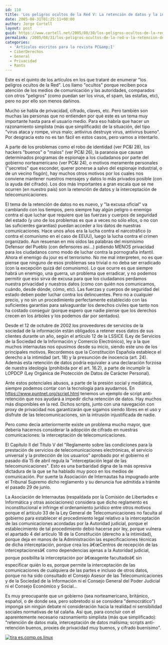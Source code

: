 ```yaml
---
id: 110
title: 'Los peligros ocultos de la Red V: La retención de datos y la interceptación de telecomunicaciones (PC&amp;I 32)'
date: 2005-08-31T01:25:11+00:00
author: Jorge Cortell
layout: post
guid: https://www.cortell.net/2005/08/30/los-peligros-ocultos-de-la-red-v-la-retencion-de-datos-y-la-interceptacion-de-telecomunicaciones/
permalink: /2005/08/31/los-peligros-ocultos-de-la-red-v-la-retencion-de-datos-y-la-interceptacion-de-telecomunicaciones/
categories:
  - 'Artí­culos escritos para la revista PC&amp;I'
  - CiberDerechos
  - General
  - Privacidad
  - Rants
---
```

Este es el quinto de los artí­culos en los que trataré de enumerar "los peligros ocultos de la Red". Los llamo "ocultos" porque reciben poca atención de los medios de comunicación y las autoridades, comparados con otros "peligros" (como puedan ser los virus, el spam, las estafas, etc), pero no por ello son menos dañinos.

Mucho se habla de privacidad, cifrado, claves, etc. Pero también son muchas las personas que no entienden por qué este es un tema muy importante hasta para el usuario medio. Para eso habrí­a que hacer un razonamiento simplista (más que simplificado) de la situación, del tipo "virus ataca y rompe, virus malo; antivirus destruye virus, antivirus bueno". Por desgracia esto no es tan fácil en estos casos, pero vamos a intentarlo.

A parte de los problemas como el robo de identidad (ver PC&I 28), los hackers "buenos" o "malos" (ver PC&I 26), la paranoia que causan determinados programas de espionaje a los ciudadanos por parte del gobierno norteamericano (ver PC&I 24), o motivos meramente personales ("secretos" que esconder, querer ponerse a salvo del espionaje industrial, o de un vecino fisgón), hay muchos otros motivos por los cuales nos conviene mantener nuestros mensajes y datos lo más privados posible (con la ayuda del cifrado). Los dos más importantes a gran escala que se me ocurren (en nuestro paí­s) son la retención de datos y la interceptación de telecomunicaciones.

El tema de la retención de datos no es nuevo, y "la excusa oficial" va cambiando con los tiempos, pero siempre hay algún peligro o enemigo contra el que luchar que requiere que las fuerzas y cuerpos de seguridad del estado (y uno de los problemas es que a veces no sólo ellos, o no con las suficientes garantí­as) puedan acceder a los datos de nuestras comunicaciones. Hace unos años era la lucha contra el narcotráfico (o contra el comunismo en el caso de EEUU), luego la lucha contra el crimen organizado. Aun resuenan en mis oí­dos las palabras del mismí­simo Defensor del Pueblo (con defensores así­...) pidiendo MENOS privacidad para los ciudadanos como modo de luchar contra la pornografí­a infantil. Ahora el enemigo du jour es el terrorismo. No me mal interpreten, no es que piense que ninguno de esos problemas sea trivial o no deba ser erradicado (con la excepción quizá del comunismo). Lo que ocurre es que siempre habrá un enemigo, una guerra, un problema que erradicar, y no podemos permitir que eso sirva de excusa para que los ciudadanos perdamos nuestra privacidad y nuestros datos (como con quién nos comunicamos, cuándo, desde dónde, cómo, etc). Las fuerzas y cuerpos de seguridad del estado deben poder luchar contra los delincuentes. Pero no a cualquier precio, y no sin un procedimiento perfectamente establecido con las suficientes garantí­as para salvaguardar los derechos civiles que tanto nos ha costado conseguir (porque espero que nadie piense que los derechos crecen en los árboles y los podemos dar por sentados).

Desde el 12 de octubre de 2002 los proveedores de servicios de la sociedad de la información están obligados a retener esos datos de sus clientes durante un año, según el artí­culo 12 de la LSSICE (Ley de Servicios de la Sociedad de la Información y Comercio Electrónico), ley a la que muchos internautas nos opusimos desde su inicio, siendo este uno de los principales motivos. Recordemos que la Constitución Española establece el derecho a la intimidad (art. 18) y la presunción de inocencia (art. 24). Además esta retención de datos podrí­a equivaler a una declaración forzosa de nuestra ideologí­a (prohibida por el art. 16.2), a parte de incumplir la LOPDCP (Ley Orgánica de Protección de Datos de Carácter Personal).

Ante estos potenciales abusos, a parte de la presión social y mediática, siempre podemos contar con la tecnologí­a para ayudarnos. En https://www.puntnet.org/script.html tenemos un ejemplo de script anti-retención que nos ayudará a impedir dicha retención de datos. Hay muchos más disponibles en la red. Dichos scripts, junto con una navegación con proxy de privacidad nos garantizarán que sigamos siendo libres en el uso y disfrute de las telecomunicaciones, sin la intrusión injustificada de nadie.

Pero como decí­a anteriormente existe un problema mucho mayor, que deberí­a hacernos considerar la adopción de cifrado en nuestras comunicaciones: la interceptación de telecomunicaciones.

El Capí­tulo II del Tí­tulo V del "Reglamento sobre las condiciones para la prestación de servicios de telecomunicaciones electrónicas, el servicio universal y la protección de los usuarios" aprobado por el gobierno el pasado dí­a 15 de abril regula la "interceptación legal de las telecomunicaciones". Esto es una barbaridad digna de la más opresiva dictadura de la que se ha hablado muy poco en los medios de comunicación. Por suerte la Asociación de Internautas ha impugnado ante el Tribunal Supremo dicho reglamento y su denuncia fue admitida a trámite el pasado 29 de junio.

La Asociación de Internautas (respaldada por la Comisión de Libertades e Informática y otras asociaciones) considera que dicho reglamento es inconstitucional e infringe el ordenamiento jurí­dico entre otros motivos porque el artí­culo 33 de la Ley General de Telecomunicaciones no faculta al gobierno para establecer el procedimiento legal relativo a la interceptación de las comunicaciones acordadas por la Autoridad judicial, porque el establecimiento de tal procedimiento debió hacerse por ley, porque vulnera el apartado 4 del artí­culo 18 de la Constitución (derecho a la intimidad), porque deja en manos de la Administración las especificaciones técnicas de dicha interceptación, porque crea los â€œCentros de recepción de las interceptacionesâ€ como dependencias ajenas a la Autoridad judicial, porque posibilita la interceptación por â€œagente facultadoâ€ sin especificar quién lo es, porque permite la interceptación de las comunicaciones de cualquiera de las partes e incluso de otros datos, porque no ha sido consultado el Consejo Asesor de las Telecomunicaciones y de la Sociedad de la Información ni el Consejo General del Poder Judicial ni el Consejo Económico y Social...

Es muy preocupante que un gobierno (sea norteamericano, británico, español, o de donde sea, pero sobretodo si se considera "democrático") imponga sin ningún debate ni consideración hacia la realidad ni sensibilidad sociales normativas de tal calaña. Así­ que, para concluir con el aparentemente necesario razonamiento simplista (más que simplificado): "retención de datos mala, interceptación de datos malí­sima; scripts anti-retención buenos, proxies de privacidad muy buenos, y cifrado buení­simo".

[<img src="https://tira.escomposlinux.org/ecol-220.png" alt="tira es.comp.os.linux" border="0" />](https://tira.escomposlinux.org/ecol-220.png)